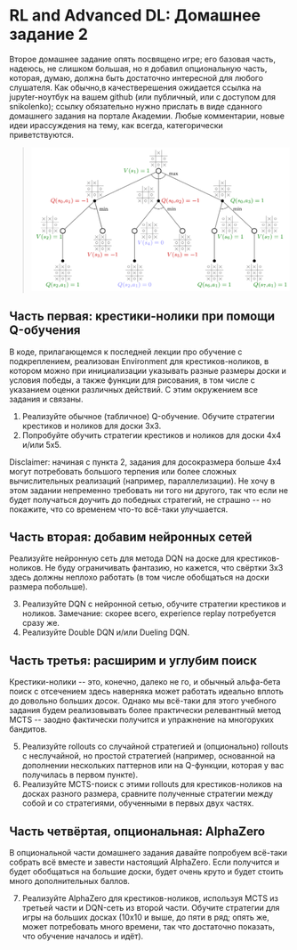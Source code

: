 # RL and Advanced DL: Домашнее задание 2

Второе домашнее задание опять посвящено игре; его базовая часть, надеюсь, не слишком
большая, но я добавил опциональную часть, которая, думаю, должна быть достаточно
интересной для любого слушателя. Как обычно,в качестверешения ожидается ссылка
на jupyter-ноутбук на вашем github (или публичный, или с доступом для snikolenko);
ссылку обязательно нужно прислать в виде сданного домашнего задания на
портале Академии. Любые комментарии, новые идеи ирассуждения на тему, как всегда,
категорически приветствуются.

> ![](tic-tac-toe.png)

## Часть первая: крестики-нолики при помощи Q-обучения

В коде, прилагающемся к последней лекции про обучение с подкреплением, реализован
Environment для крестиков-ноликов, в котором можно при инициализации указывать
разные размеры доски и условия победы, а также функции для рисования, в том числе с
указанием оценки различных действий. С этим окружением все задания и связаны.

1. Реализуйте обычное (табличное) Q-обучение. Обучите стратегии крестиков и
    ноликов для доски 3х3.
2. Попробуйте обучить стратегии крестиков и ноликов для доски 4х4 и/или 5х5.

Disclaimer: начиная с пункта 2, задания для досокразмера больше 4х4 могут потребовать
большого терпения или более сложных вычислительных реализаций (например,
параллелизации). Не хочу в этом задании непременно требовать ни того ни другого, так
что если не будет получаться доучить до победных стратегий, не страшно -- но покажите,
что со временем что-то всё-таки улучшается.


## Часть вторая: добавим нейронных сетей

Реализуйте нейронную сеть для метода DQN на доске для крестиков-ноликов. Не буду
ограничивать фантазию, но кажется, что свёртки 3х3 здесь должны неплохо работать (в
том числе обобщаться на доски размера побольше).

3. Реализуйте DQN с нейронной сетью, обучите стратегии крестиков и ноликов.
    Замечание: скорее всего, experience replay потребуется сразу же.
4. Реализуйте Double DQN и/или Dueling DQN.

## Часть третья: расширим и углубим поиск

Крестики-нолики -- это, конечно, далеко не го, и обычный альфа-бета поиск с отсечением
здесь наверняка может работать идеально вплоть до довольно больших досок. Однако мы
всё-таки для этого учебного задания будем реализовывать более практически
релевантный метод MCTS -- заодно фактически получится и упражнение на многоруких
бандитов.

5. Реализуйте rollouts со случайной стратегией и (опционально) rollouts с неслучайной,
    но простой стратегией (например, основанной на дополнении нескольких паттернов
    или на Q-функции, которая у вас получилась в первом пункте).
6. Реализуйте MCTS-поиск с этими rollouts для крестиков-ноликов на досках разного
    размера, сравните полученные стратегии между собой и со стратегиями,
    обученными в первых двух частях.

## Часть четвёртая, опциональная: AlphaZero

В опциональной части домашнего задания давайте попробуем всё-таки собрать всё
вместе и завести настоящий AlphaZero. Если получится и будет обобщаться на большие
доски, будет очень круто и будет стоить много дополнительных баллов.

7. Реализуйте AlphaZero для крестиков-ноликов, используя MCTS из третьей части и
    DQN-сеть из второй части. Обучите стратегии для игры на больших досках (10х10 и
    выше, до пяти в ряд; опять же, может потребовать много времени, так что
    достаточно показать, что обучение началось и идёт).


